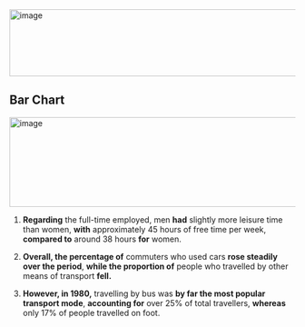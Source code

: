 <img width="1246" height="118" alt="image" src="https://github.com/user-attachments/assets/9e65d7bc-d4f6-4686-8427-81ce2ae5fc16" />

## Bar Chart
<img width="1266" height="158" alt="image" src="https://github.com/user-attachments/assets/9db559c0-1c7a-4df6-994a-d0442b165b6f" />

1. **Regarding** the full-time employed, men **had** slightly more leisure time than women, **with** approximately 45 hours of free time per week, **compared to** around 38 hours **for** women.

2. **Overall, the percentage of** commuters who used cars **rose steadily over the period**, **while the proportion of** people who travelled by other means of transport **fell.**
3. **However, in 1980,** travelling by bus was **by far the most popular transport mode**, **accounting for** over 25% of total travellers, **whereas** only 17% of people travelled on foot.







